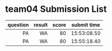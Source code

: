 # team04 Submission List
question | result | score | submit time
----:|----:|-----:|-----
PA | WA | 80 | 15:53:08.50 
PA | WA | 80 | 15:55:18.40 
